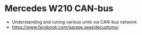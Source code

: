 # Mercedes W210 CAN-bus
* Understanding and runing various units via CAN-bus network
* https://www.facebook.com/garage.seasidecustoms/
